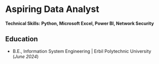 # Aspiring Data Analyst

#### Technical Skills: Python, Microsoft Excel, Power BI, Network Security



## Education

- B.E., Information System Engineering | Erbil Polytechnic University (_June 2024_)
